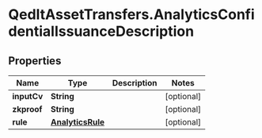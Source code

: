 # QedItAssetTransfers.AnalyticsConfidentialIssuanceDescription

## Properties
Name | Type | Description | Notes
------------ | ------------- | ------------- | -------------
**inputCv** | **String** |  | [optional] 
**zkproof** | **String** |  | [optional] 
**rule** | [**AnalyticsRule**](AnalyticsRule.md) |  | [optional] 


